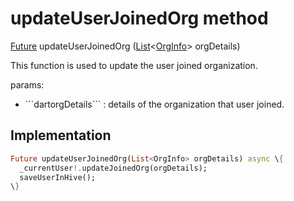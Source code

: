 


# updateUserJoinedOrg method








[Future](https://api.flutter.dev/flutter/dart-async/Future-class.html) updateUserJoinedOrg
([List](https://api.flutter.dev/flutter/dart-core/List-class.html)&lt;[OrgInfo](../../models_organization_org_info/OrgInfo-class.md)> orgDetails)





<p>This function is used to update the user joined organization.</p>
<p>params:</p>
<ul>
<li>```dartorgDetails``` : details of the organization that user joined.</li>
</ul>



## Implementation

```dart
Future updateUserJoinedOrg(List<OrgInfo> orgDetails) async \{
  _currentUser!.updateJoinedOrg(orgDetails);
  saveUserInHive();
\}
```







